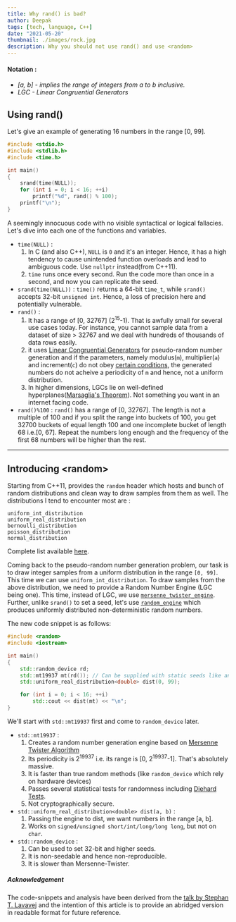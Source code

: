 ```yaml
---
title: Why rand() is bad?
author: Deepak
tags: [tech, language, C++]
date: "2021-05-20"
thumbnail: ./images/rock.jpg
description: Why you should not use rand() and use <random>
---
```


#### Notation : 
* _[a, b] - implies the range of integers from a to b inclusive._
* _LGC - Linear Congruential Generators_


## Using rand()
Let's give an example of generating 16 numbers in the range [0, 99].
```cpp
#include <stdio.h>
#include <stdlib.h>
#include <time.h>

int main()
{
    srand(time(NULL));
    for (int i = 0; i < 16; ++i)
        printf("%d", rand() % 100);
    printf("\n");
}
```
A seemingly innocuous code with no visible syntactical or logical fallacies. Let's dive into each one of the functions and variables.

* `time(NULL)` : 
    1. In C (and also C++), `NULL` is `0` and it's an integer. Hence, it has a high tendency to cause unintended function overloads and lead to ambiguous code. Use `nullptr` instead(from C++11).
    2. `time` runs once every second. Run the code more than once in a second, and now you can replicate the seed.
* `srand(time(NULL))` : `time()` returns a 64-bit `time_t`, while `srand()` accepts 32-bit `unsigned int`. Hence, a loss of precision here and potentially vulnerable.
* `rand()` : 
    1. It has a range of [0, 32767] (2<sup>15</sup>-1). That is awfully small for several use cases today. For instance, you cannot sample data from a dataset of size > 32767 and we deal with hundreds of thousands of data rows easily. 
    2. it uses [Linear Congruential Generators](https://en.wikipedia.org/wiki/Linear_congruential_generator) for pseudo-random number generation and if the parameters, namely modulus(`m`), multiplier(`a`) and increment(`c`) do not obey [certain conditions](https://en.wikipedia.org/wiki/Linear_congruential_generator#Period_length), the generated numbers do not acheive a periodicity of `m` and hence, not a uniform distribution.
    3. In higher dimensions, LGCs lie on well-defined hyperplanes([Marsaglia's Theorem](https://en.wikipedia.org/wiki/Marsaglia%27s_theorem)). Not something you want in an internet facing code.
* `rand()%100` : `rand()` has a range of [0, 32767]. The length is not a multiple of 100 and if you split the range into buckets of 100, you get 32700 buckets of equal length 100 and one incomplete bucket of length 68 i.e.[0, 67]. Repeat the numbers long enough and the frequency of the first 68 numbers will be higher than the rest.

---
## Introducing \<random\>
Starting from C++11, provides the `random` header which hosts and bunch of random distributions and clean way to draw samples from them as well.
The distributions I tend to encounter most are :
```
uniform_int_distribution
uniform_real_distribution
bernoulli_distribution
poisson_distribution
normal_distribution
```

Complete list available [here](https://www.cplusplus.com/reference/random/).

Coming back to the pseudo-random number generation problem, our task is to draw integer samples from a uniform distribution in the range `[0, 99]`.
This time we can use `uniform_int_distribution`.
To draw samples from the above distribution, we need to provide a Random Number Engine (LGC being one). This time, instead of LGC, we use [`mersenne_twister_engine`](https://www.cplusplus.com/reference/random/mersenne_twister_engine/). Further, unlike `srand()` to set a seed, let's use [`random_engine`](https://en.cppreference.com/w/cpp/numeric/random/random_device) which produces uniformly distributed non-deterministic random numbers.

The new code snippet is as follows:
```cpp
#include <random>
#include <iostream>

int main()
{
    std::random_device rd;
    std::mt19937 mt(rd()); // Can be supplied with static seeds like any non-negative integral value
    std::uniform_real_distribution<double> dist(0, 99);

    for (int i = 0; i < 16; ++i)
        std::cout << dist(mt) << "\n";
}
```

We'll start with `std::mt19937` first and come to `random_device` later.

* `std::mt19937` : 
    1. Creates a random number generation engine based on [Mersenne Twister Algorithm](https://en.wikipedia.org/wiki/Mersenne_twister)
    2. Its periodicity is 2<sup>19937</sup> i.e. its range is [0, 2<sup>19937</sup>-1]. That's absolutely massive.
    3. It is faster than true random methods (like `random_device` which rely on hardware devices)
    4. Passes several statistical tests for randomness including [Diehard Tests](https://en.wikipedia.org/wiki/Diehard_tests).
    5. Not cryptographically secure.
* `std::uniform_real_distribution<double> dist(a, b)` : 
    1. Passing the engine to dist, we want numbers in the range [a, b].
    2. Works on `signed/unsigned short/int/long/long long`, but not on `char`.
* `std::random_device` : 
    1. Can be used to set 32-bit and higher seeds.
    2. It is non-seedable and hence non-reproducible.
    3. It is slower than Mersenne-Twister.


##### *Acknowledgement*
The code-snippets and analysis have been derived from the [talk by Stephan T. Lavavej](https://channel9.msdn.com/Events/GoingNative/2013/rand-Considered-Harmful) and the intention of this article is to provide an abridged version in readable format for future reference.